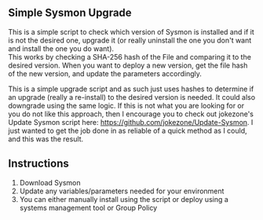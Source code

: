 ## Simple Sysmon Upgrade

This is a simple script to check which version of Sysmon is installed and if it is not the desired one, upgrade it (or really uninstall the one you don't want and install the one you do want).  
This works by checking a SHA-256 hash of the File and comparing it to the desired version. When you want to deploy a new version, get the file hash of the new version, and update the parameters accordingly.

This is a simple upgrade script and as such just uses hashes to determine if an upgrade (really a re-install) to the desired version is needed. It could also downgrade using the same logic. If this is not what you are looking for or you do not like this approach, then I encourage you to check out jokezone's Update Sysmon script here: https://github.com/jokezone/Update-Sysmon. I just wanted to get the job done in as reliable of a quick method as I could, and this was the result.

## Instructions

1. Download Sysmon
2. Update any variables/parameters needed for your environment
3. You can either manually install using the script or deploy using a systems management tool or Group Policy